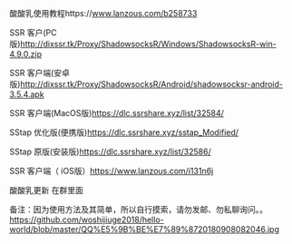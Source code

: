 酸酸乳使用教程https://www.lanzous.com/b258733

SSR 客户(PC版)http://dixssr.tk/Proxy/ShadowsocksR/Windows/ShadowsocksR-win-4.9.0.zip

SSR 客户端(安卓版)http://dixssr.tk/Proxy/ShadowsocksR/Android/shadowsocksr-android-3.5.4.apk

SSR 客户端(MacOS版)https://dlc.ssrshare.xyz/list/32584/

SStap 优化版(便携版)https://dlc.ssrshare.xyz/sstap_Modified/

SStap 原版(安装版)https://dlc.ssrshare.xyz/list/32586/

SSR 客户端（ iOS版）https://www.lanzous.com/i131n6j

酸酸乳更新 在群里面

备注：因为使用方法及其简单，所以自行摸索，请勿发邮、勿私聊询问。。
![]()https://github.com/woshijiuge2018/hello-world/blob/master/QQ%E5%9B%BE%E7%89%8720180908082046.jpg
